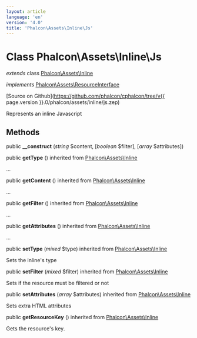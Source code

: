 ```yaml
---
layout: article
language: 'en'
version: '4.0'
title: 'Phalcon\Assets\Inline\Js'
---
```

# Class **Phalcon\Assets\Inline\Js**

*extends* class [Phalcon\Assets\Inline](Phalcon_Assets_Inline)

*implements* [Phalcon\Assets\ResourceInterface](Phalcon_Assets_ResourceInterface)

[Source on Github](https://github.com/phalcon/cphalcon/tree/v{{ page.version }}.0/phalcon/assets/inline/js.zep)

Represents an inline Javascript


## Methods
public  **__construct** (*string* $content, [*boolean* $filter], [*array* $attributes])





public  **getType** () inherited from [Phalcon\Assets\Inline](Phalcon_Assets_Inline)

...


public  **getContent** () inherited from [Phalcon\Assets\Inline](Phalcon_Assets_Inline)

...


public  **getFilter** () inherited from [Phalcon\Assets\Inline](Phalcon_Assets_Inline)

...


public  **getAttributes** () inherited from [Phalcon\Assets\Inline](Phalcon_Assets_Inline)

...


public  **setType** (*mixed* $type) inherited from [Phalcon\Assets\Inline](Phalcon_Assets_Inline)

Sets the inline's type



public  **setFilter** (*mixed* $filter) inherited from [Phalcon\Assets\Inline](Phalcon_Assets_Inline)

Sets if the resource must be filtered or not



public  **setAttributes** (*array* $attributes) inherited from [Phalcon\Assets\Inline](Phalcon_Assets_Inline)

Sets extra HTML attributes



public  **getResourceKey** () inherited from [Phalcon\Assets\Inline](Phalcon_Assets_Inline)

Gets the resource's key.



